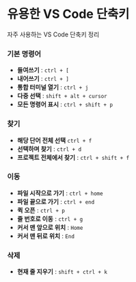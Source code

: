 # 유용한 VS Code 단축키

자주 사용하는 VS Code 단축키 정리

### 기본 명령어

- **들여쓰기** : `ctrl + [`
- **내어쓰기** : `ctrl + ]`
- **통합 터미널 열기** : `ctrl + j`
- **다중 선택** : `shift + alt + cursor`
- **모든 명령어 표시** : `ctrl + shift + p`

### 찾기

- **해당 단어 전체 선택** `ctrl + f`
- **선택하며 찾기** : `ctrl + d`
- **프로젝트 전체에서 찾기** : `ctrl + shift + f`

### 이동

- **파일 시작으로 가기** : `ctrl + home`
- **파일 끝으로 가기** : `ctrl + end`
- **퀵 오픈** : `ctrl + p`
- **줄 번호로 이동** : `ctrl + g`
- **커서 맨 앞으로 위치** : `Home`
- **커서 맨 뒤로 위치** : `End`

### 삭제

- **현재 줄 지우기** : `shift + ctrl + k`
